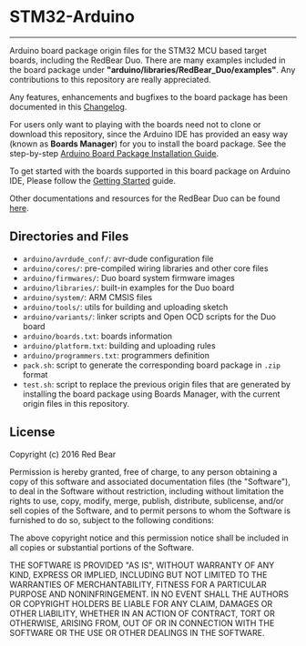 
# STM32-Arduino
---

Arduino board package origin files for the STM32 MCU based target boards, including the RedBear Duo. There are many examples included in the board package under **"arduino/libraries/RedBear_Duo/examples"**. Any contributions to this repository are really appreciated.

Any features, enhancements and bugfixes to the board package has been documented in this [Changelog](CHANGELOG.md).

For users only want to playing with the boards need not to clone or download this repository, since the Arduino IDE has provided an easy way (known as **Boards Manager**) for you to install the board package. See the step-by-step [Arduino Board Package Installation Guide](https://github.com/redbear/Duo/blob/master/docs/arduino_board_package_installation_guide.md).

To get started with the boards supported in this board package on Arduino IDE, Please follow the [Getting Started](https://github.com/redbear/Duo/blob/master/docs/getting_started_with_arduino_ide.md) guide.

Other documentations and resources for the RedBear Duo can be found [here](https://github.com/redbear/Duo).

## Directories and Files

* `arduino/avrdude_conf/`: avr-dude configuration file
* `arduino/cores/`: pre-compiled wiring libraries and other core files
* `arduino/firmwares/`: Duo board system firmware images
* `arduino/libraries/`: built-in examples for the Duo board
* `arduino/system/`: ARM CMSIS files
* `arduino/tools/`: utils for building and uploading sketch
* `arduino/variants/`: linker scripts and Open OCD scripts for the Duo board
* `arduino/boards.txt`: boards information
* `arduino/platform.txt`: building and uploading rules
* `arduino/programmers.txt`: programmers definition
* `pack.sh`: script to generate the corresponding board package in `.zip` format
* `test.sh`: script to replace the previous origin files that are generated by installing the board package using Boards Manager, with the current origin files in this repository. 


## License

Copyright (c) 2016 Red Bear

Permission is hereby granted, free of charge, to any person obtaining a copy of this software and associated documentation files (the "Software"), to deal in the Software without restriction, including without limitation the rights to use, copy, modify, merge, publish, distribute, sublicense, and/or sell copies of the Software, and to permit persons to whom the Software is furnished to do so, subject to the following conditions:

The above copyright notice and this permission notice shall be included in all copies or substantial portions of the Software.

THE SOFTWARE IS PROVIDED "AS IS", WITHOUT WARRANTY OF ANY KIND, EXPRESS OR IMPLIED, INCLUDING BUT NOT LIMITED TO THE WARRANTIES OF MERCHANTABILITY, FITNESS FOR A PARTICULAR PURPOSE AND NONINFRINGEMENT. IN NO EVENT SHALL THE AUTHORS OR COPYRIGHT HOLDERS BE LIABLE FOR ANY CLAIM, DAMAGES OR OTHER LIABILITY, WHETHER IN AN ACTION OF CONTRACT, TORT OR OTHERWISE, ARISING FROM, OUT OF OR IN CONNECTION WITH THE SOFTWARE OR THE USE OR OTHER DEALINGS IN THE SOFTWARE.